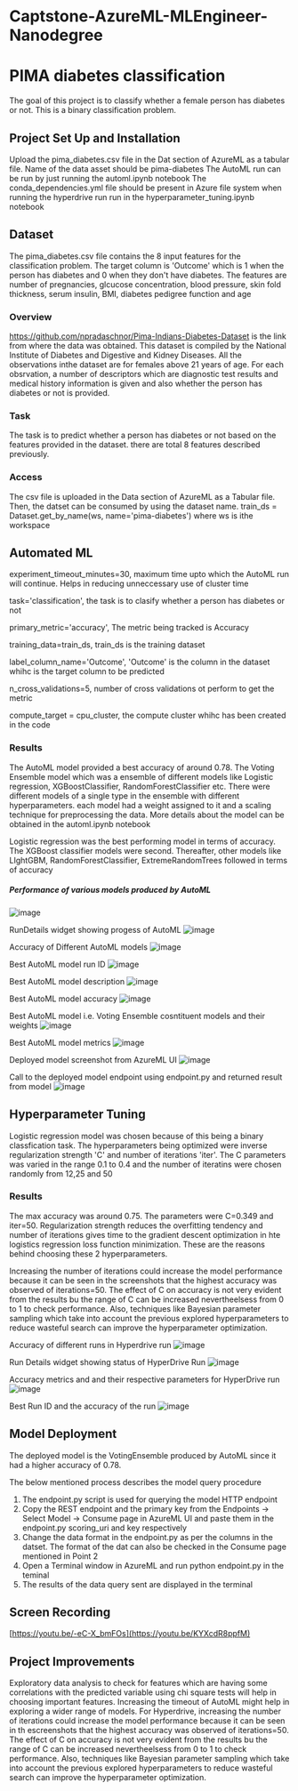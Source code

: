 # Captstone-AzureML-MLEngineer-Nanodegree


# PIMA diabetes classification

 The goal of this project is to classify whether a female person has diabetes or not. This is a binary classification problem. 

## Project Set Up and Installation
Upload the pima_diabetes.csv file in the Dat section of AzureML as a tabular file. Name of the data asset should be pima-diabetes
The AutoML run can be run by just running the automl.ipynb notebook
The conda_dependencies.yml file should be present in Azure file system when running the hyperdrive run run in the hyperparameter_tuning.ipynb notebook


## Dataset
The pima_diabetes.csv file contains the 8 input features for the classification problem. The target column is 'Outcome' which is 1 when the person has diabetes and 0 when they don't have diabetes. The features are number of pregnancies, glcucose concentration, blood pressure, skin fold thickness, serum insulin, BMI, diabetes pedigree function and age

### Overview
https://github.com/npradaschnor/Pima-Indians-Diabetes-Dataset is the link from where the data was obtained. This dataset is compiled by the National Institute of Diabetes and Digestive and Kidney Diseases. All the observations inthe dataset are for females above 21 years of age. For each obsrvation, a number of descriptors which are diagnostic test results and medical history information is given and also whether the person has diabetes or not is provided.

### Task
The task is to predict whether a person has diabetes or not based on the features provided in the dataset. there are total 8 features described previously.

### Access
The csv file is uploaded in the Data section of AzureML as a Tabular file. Then, the datset can be consumed by using the dataset name.
train_ds = Dataset.get_by_name(ws, name='pima-diabetes') where ws is ithe workspace

## Automated ML
experiment_timeout_minutes=30, maximum time upto which the AutoML run will continue. Helps in reducing unneccessary use of cluster time

task='classification', the task is to clasify whether a person has diabetes or not

primary_metric='accuracy', The metric being tracked is Accuracy

training_data=train_ds, train_ds is the training dataset

label_column_name='Outcome', 'Outcome' is the column in the dataset whihc is the target column to be predicted

n_cross_validations=5, number of cross validations ot perform to get the metric

compute_target = cpu_cluster, the compute cluster whihc has been created in the code

### Results
The AutoML model provided a best accuracy of around 0.78. The Voting Ensemble model which was a ensemble of different models like Logistic regression, XGBoostClassifier, RandomForestClassifier etc. There were different models of a single type in the ensemble with different hyperparameters. each model had a weight assigned to it and a scaling technique for preprocessing the data. More details about the model can be obtained in the automl.ipynb notebook

Logistic regression was the best performing model in terms of accuracy. The XGBoost classifier models were second. Thereafter, other models like LIghtGBM, RandomForestClassifier, ExtremeRandomTrees followed in terms of accuracy

##### Performance of various models produced by AutoML
![image](https://github.com/soumyadiptapete/Captstone-AzureML-MLEngineer-Nanodegree/assets/20270621/a99c10e7-a50d-4b25-b7d3-57f11adeeca4)


RunDetails widget showing progess of AutoML
![image](https://github.com/soumyadiptapete/Captstone-AzureML-MLEngineer-Nanodegree/assets/20270621/1fd419df-1227-486e-befa-ddc7f02c8bed)

Accuracy of Different AutoML models
![image](https://github.com/soumyadiptapete/Captstone-AzureML-MLEngineer-Nanodegree/assets/20270621/0d4b6521-2964-46c5-a278-73f3bcfd0857)

Best AutoML model run ID 
![image](https://github.com/soumyadiptapete/Captstone-AzureML-MLEngineer-Nanodegree/assets/20270621/8e66a78c-350c-421f-935c-5b3636c55120)

Best AutoML model description
![image](https://github.com/soumyadiptapete/Captstone-AzureML-MLEngineer-Nanodegree/assets/20270621/3d8c663a-1739-46fc-963e-44a0bd036ebf)

Best AutoML model accuracy
![image](https://github.com/soumyadiptapete/Captstone-AzureML-MLEngineer-Nanodegree/assets/20270621/7f7e84c4-8fe0-41d2-8b5a-8817b90231a9)

Best AutoML model i.e. Voting Ensemble cosntituent models and their weights
![image](https://github.com/soumyadiptapete/Captstone-AzureML-MLEngineer-Nanodegree/assets/20270621/dc098a05-3760-4f86-90a9-b05b5d5afedc)

Best AutoML model metrics
![image](https://github.com/soumyadiptapete/Captstone-AzureML-MLEngineer-Nanodegree/assets/20270621/5f575cd7-096d-4312-a378-1bbf14b92c81)


Deployed model screenshot from AzureML UI
![image](https://github.com/soumyadiptapete/Captstone-AzureML-MLEngineer-Nanodegree/assets/20270621/ff89103e-4eed-4cc6-b8d2-9fcbfab2bcc1)

Call to the deployed model endpoint using endpoint.py and returned result from model
![image](https://github.com/soumyadiptapete/Captstone-AzureML-MLEngineer-Nanodegree/assets/20270621/84ec562a-cb11-4da9-8fd8-d148091a9ace)



## Hyperparameter Tuning

Logistic regression model was chosen because of this being a binary classfication task. The hyperparameters being optimized were inverse regularization strength 'C' and number of iterations 'iter'. The C parameters was varied in the range 0.1 to 0.4 and the number of iteratins were chosen randomly from 12,25 and 50


### Results

The max accuracy was around 0.75. The parameters were C=0.349 and iter=50. Regularization strength reduces the overfitting tendency and number of iterations gives time to the gradient descent optimization in hte logistics regression loss function minimization. These are the reasons behind choosing these 2 hyperparameters.

Increasing the number of iterations could increase the model performance because it can be seen in the screenshots that the highest accuracy was observed of iterations=50. The effect of C on accuracy is not very evident from the results bu the range of C can be increased nevertheelsess from 0 to 1 to check performance. Also,  techniques like Bayesian parameter sampling which take into account the previous explored hyperparameters to reduce wasteful search can improve the hyperparameter optimization. 

Accuracy of different runs in Hyperdrive run
![image](https://github.com/soumyadiptapete/Captstone-AzureML-MLEngineer-Nanodegree/assets/20270621/a0198ba6-81bb-4b4d-9993-9f54986981b5)

Run Details widget showing status of HyperDrive Run
![image](https://github.com/soumyadiptapete/Captstone-AzureML-MLEngineer-Nanodegree/assets/20270621/874a8966-be3a-4a5b-ae64-54807f0788ba)

Accuracy metrics and and their respective parameters for HyperDrive run
![image](https://github.com/soumyadiptapete/Captstone-AzureML-MLEngineer-Nanodegree/assets/20270621/7a870b5f-d357-4daa-acf9-0f52b2299560)

Best Run ID and the accuracy of the run
![image](https://github.com/soumyadiptapete/Captstone-AzureML-MLEngineer-Nanodegree/assets/20270621/e45ee0ed-ce66-4952-bf47-d9cb5d88527f)

## Model Deployment

The deployed model is the VotingEnsemble produced by AutoML since it had a higher accuracy of 0.78.

The below mentioned process describes the model query procedure

1) The endpoint.py script is used for querying the model HTTP endpoint
2) Copy the REST endpoint and the primary key from the Endpoints -> Select Model -> Consume page in AzureML UI and paste them in the endpoint.py scoring_uri and key respectively
3) Change the data format in the endpoint.py as per the columns in the datset. The format of the dat can also be checked in the Consume page mentioned in Point 2
4) Open a Terminal window in AzureML and run python endpoint.py in the teminal
5) The results of the data query sent are displayed in the terminal

## Screen Recording
[https://youtu.be/-eC-X_bmFOs](https://youtu.be/KYXcdR8ppfM)

## Project Improvements
Exploratory data analysis to check for features which are having some correlations with the predicted variable using chi square tests will help in choosing important features. Increasing the timeout of AutoML might help in exploring a wider range of models.
For Hyperdrive, increasing the number of iterations could increase the model performance because it can be seen in th escreenshots that the highest accuracy was observed of iterations=50. The effect of C on accuracy is not very evident from the results bu the range of C can be increased nevertheelsess from 0 to 1 to check performance. Also,  techniques like Bayesian parameter sampling which take into account the previous explored hyperparameters to reduce wasteful search can improve the hyperparameter optimization. 

